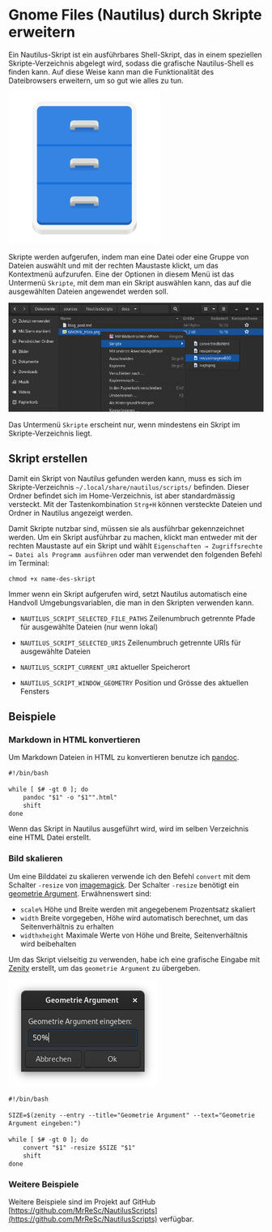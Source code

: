 # Gnome Files (Nautilus) durch Skripte erweitern
Ein Nautilus-Skript ist ein ausführbares Shell-Skript, das in einem speziellen Skripte-Verzeichnis abgelegt wird, sodass die grafische Nautilus-Shell es finden kann. Auf diese Weise kann man die Funktionalität des Dateibrowsers erweitern, um so gut wie alles zu tun.

![](GNOME_Files.png)

Skripte werden aufgerufen, indem man eine Datei oder eine Gruppe von Dateien auswählt und mit der rechten Maustaste klickt, um das Kontextmenü aufzurufen. Eine der Optionen in diesem Menü ist das Untermenü `Skripte`, mit dem man ein Skript auswählen kann, das auf die ausgewählten Dateien angewendet werden soll.

![](run_script.png)

Das Untermenü `Skripte` erscheint nur, wenn mindestens ein Skript im Skripte-Verzeichnis liegt.

## Skript erstellen
Damit ein Skript von Nautilus gefunden werden kann, muss es sich im Skripte-Verzeichnis `~/.local/share/nautilus/scripts/` befinden. Dieser Ordner befindet sich im Home-Verzeichnis, ist aber standardmässig versteckt. Mit der Tastenkombination `Strg+H` können versteckte Dateien und Ordner in Nautilus angezeigt werden.

Damit Skripte nutzbar sind, müssen sie als ausführbar gekennzeichnet werden. Um ein Skript ausführbar zu machen, klickt man entweder mit der rechten Maustaste auf ein Skript und wählt `Eigenschaften → Zugriffsrechte → Datei als Programm ausführen` oder man verwendet den folgenden Befehl im Terminal:

```
chmod +x name-des-skript
```
Immer wenn ein Skript aufgerufen wird, setzt Nautilus automatisch eine Handvoll Umgebungsvariablen, die man in den Skripten verwenden kann.

* `NAUTILUS_SCRIPT_SELECTED_FILE_PATHS` Zeilenumbruch getrennte Pfade für ausgewählte Dateien (nur wenn lokal) 

* `NAUTILUS_SCRIPT_SELECTED_URIS` Zeilenumbruch getrennte URIs für ausgewählte Dateien 

* `NAUTILUS_SCRIPT_CURRENT_URI` aktueller Speicherort 

* `NAUTILUS_SCRIPT_WINDOW_GEOMETRY` Position und Grösse des aktuellen Fensters 

## Beispiele

### Markdown in HTML konvertieren
Um Markdown Dateien in HTML zu konvertieren benutze ich [pandoc](https://pandoc.org/).

```
#!/bin/bash

while [ $# -gt 0 ]; do
	pandoc "$1" -o "$1"".html"
	shift
done
```
Wenn das Skript in Nautilus ausgeführt wird, wird im selben Verzeichnis eine HTML Datei erstellt.

### Bild skalieren
Um eine Bilddatei zu skalieren verwende ich den Befehl `convert` mit dem Schalter `-resize` von [imagemagick](https://imagemagick.org/index.php). Der Schalter `-resize` benötigt ein [geometrie Argument](https://www.imagemagick.org/script/command-line-processing.php#geometry). Erwähnenswert sind:
* `scale%` Höhe und Breite werden mit angegebenem Prozentsatz skaliert
* `width` Breite vorgegeben, Höhe wird automatisch berechnet, um das Seitenverhältnis zu erhalten
* `widthxheight` Maximale Werte von Höhe und Breite, Seitenverhältnis wird beibehalten

Um das Skript vielseitig zu verwenden, habe ich eine grafische Eingabe mit [Zenity](https://de.wikipedia.org/wiki/Zenity) erstellt, um das `geometrie Argument` zu übergeben.

![](resize.png)

```
#!/bin/bash

SIZE=$(zenity --entry --title="Geometrie Argument" --text="Geometrie Argument eingeben:")

while [ $# -gt 0 ]; do
	convert "$1" -resize $SIZE "$1"
	shift
done
```
### Weitere Beispiele
Weitere Beispiele sind im Projekt auf GitHub [https://github.com/MrReSc/NautilusScripts](https://github.com/MrReSc/NautilusScripts) verfügbar.

